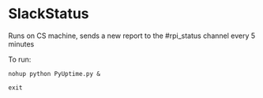# SlackStatus

Runs on CS machine, sends a new report to the #rpi_status channel every 5 minutes

To run:

``` nohup python PyUptime.py & ```

``` exit ```

